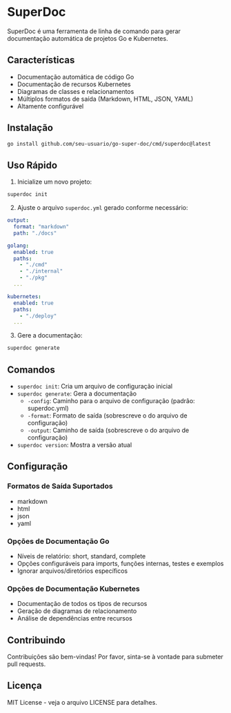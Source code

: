 # SuperDoc

SuperDoc é uma ferramenta de linha de comando para gerar documentação automática de projetos Go e Kubernetes.

## Características

- Documentação automática de código Go
- Documentação de recursos Kubernetes
- Diagramas de classes e relacionamentos
- Múltiplos formatos de saída (Markdown, HTML, JSON, YAML)
- Altamente configurável

## Instalação

```bash
go install github.com/seu-usuario/go-super-doc/cmd/superdoc@latest
```

## Uso Rápido

1. Inicialize um novo projeto:

```bash
superdoc init
```

2. Ajuste o arquivo `superdoc.yml` gerado conforme necessário:

```yaml
output:
  format: "markdown"
  path: "./docs"

golang:
  enabled: true
  paths:
    - "./cmd"
    - "./internal"
    - "./pkg"
  ...

kubernetes:
  enabled: true
  paths:
    - "./deploy"
  ...
```

3. Gere a documentação:

```bash
superdoc generate
```

## Comandos

- `superdoc init`: Cria um arquivo de configuração inicial
- `superdoc generate`: Gera a documentação
  - `-config`: Caminho para o arquivo de configuração (padrão: superdoc.yml)
  - `-format`: Formato de saída (sobrescreve o do arquivo de configuração)
  - `-output`: Caminho de saída (sobrescreve o do arquivo de configuração)
- `superdoc version`: Mostra a versão atual

## Configuração

### Formatos de Saída Suportados

- markdown
- html
- json
- yaml

### Opções de Documentação Go

- Níveis de relatório: short, standard, complete
- Opções configuráveis para imports, funções internas, testes e exemplos
- Ignorar arquivos/diretórios específicos

### Opções de Documentação Kubernetes

- Documentação de todos os tipos de recursos
- Geração de diagramas de relacionamento
- Análise de dependências entre recursos

## Contribuindo

Contribuições são bem-vindas! Por favor, sinta-se à vontade para submeter pull requests.

## Licença

MIT License - veja o arquivo LICENSE para detalhes.
